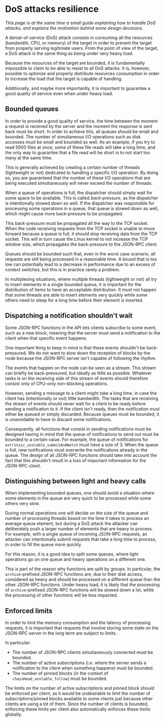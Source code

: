 # DoS attacks resilience

_This page is at the same time a small guide explaining how to handle DoS attacks, and explains the motivation behind some design decisions._

A denial-of-service (DoS) attack consists in consuming all the resources (bandwidth, CPU, or memory) of the target in order to prevent the target from properly serving legitimate users. From the point of view of the target, a DoS attack is the same thing as being under very heavy load.

Because the resources of the target are bounded, it is fundamentally impossible to claim to be able to resist to all DoS attacks. It is, however, possible to optimize and properly distribute resources consumption in order to increase the load that the target is capable of handling.

Additionally, and maybe more importantly, it is important to guarantee a good quality of service even when under heavy load.

## Bounded queues

In order to provide a good quality of service, the time between the moment a request is received by the server and the moment the response is sent back must be short. In order to achieve this, all queues should be small and bounded. The number of simultaneous I/O operations such as disk accesses must be small and bounded as well. As an example, if you try to read 5000 files at once, some of these file reads will take a long time, and the only way to guarantee that a file read will be short is to not start too many at the same time.

This is generally achieved by creating a certain number of threads (lightweight or not) dedicated to handling a specific I/O operation. By doing so, you are guaranteed that the number of these I/O operations that are being executed simultaneously will never exceed the number of threads.

When a queue of operations is full, the dispatcher should simply wait for some space to be available. This is called _back-pressure_, as the dispatcher is intentionally slowed down as well. If the dispatcher was responsible for processing some operations in a queue, that queue is slowed down as well, which might cause more back-pressure to be propagated.

This back-pressure must be propagated all the way to the TCP socket. When the code receiving requests from the TCP socket is unable to move forward because a queue is full, it should stop receiving data from the TCP socket. This will in turn cause the Linux kernel to not increase the TCP window size, which propagates the back-pressure to the JSON-RPC client.

Queues should be bounded such that, even in the worst case scenario, all requests are still being processed in a reasonable time. A bound that is too low can potentially lead to a decrease in performance due to an excess of context switches, but this is in practice rarely a problem.

In multiplexing situations, where multiple threads (lightweight or not) all try to insert elements in a single bounded queue, it is important for the distribution of items to have an acceptable distribution. It must not happen that some threads are able to insert elements very quickly while some others need to sleep for a long time before their element is inserted.

## Dispatching a notification shouldn't wait

Some JSON-RPC functions in the API lets clients subscribe to some event, such as a new block, meaning that the server must send a notification to the client when that specific event happens.

One important thing to keep in mind is that these events shouldn't be back-pressured. We do not want to slow down the reception of blocks by the node because the JSON-RPC server isn't capable of following the rhythm.

The events that happen on the node can be seen as a stream. This stream can briefly be back-pressured, but ideally as little as possible. Whatever tasks is on the receiving side of this stream of events should therefore consist only of CPU-only non-blocking operations.

However, sending a message to a client might take a long time, in case the client has (intentionally or not) little bandwidth. The tasks that are receiving the stream of events should never wait for a client to be ready before sending a notification to it. If the client isn't ready, then the notification must either be queued or simply discarded. Because queues must be bounded, it is unavoidable to have to discard some notifications.

Consequently, all functions that consist in sending notifications must be designed having in mind that the queue of notifications to send out must be bounded to a certain value. For example, the queue of notifications for `extrinsic_unstable_submitAndWatch` must have a size of 3. When the queue is full, new notifications must overwrite the notifications already in the queue. The design of all JSON-RPC functions should take into account the fact that this shouldn't result in a loss of important information for the JSON-RPC client.

## Distinguishing between light and heavy calls

When implementing bounded queues, one should avoid a situation where some elements in the queue are very quick to be processed while some others very slow.

During normal operations one will decide on the size of the queue and number of processing threads based on the time it takes to process an average queue element, but during a DoS attack the attacker can deliberately push a larger number of elements that are heavy to process. For example, with a single queue of incoming JSON-RPC requests, an attacker can intentionally submit requests that take a long time to process, in order to fill the queue more quickly.

For this reason, it is a good idea to split some queues, where light operations go on one queue and heavy operations on a different one.

This is part of the reason why functions are split by groups. In particular, the `archive`-prefixed JSON-RPC functions are, due to their disk access, considered as heavy and should be processed on a different queue than the other JSON-RPC functions. Under heavy load, it is likely that the processing of `archive`-prefixed JSON-RPC functions will be slowed down a lot, while the processing of other functions will be less impacted.

## Enforced limits

In order to limit the memory consumption and the latency of processing requests, it is important that requests that involve storing some state on the JSON-RPC server in the long term are subject to limits.

In particular:

- The number of JSON-RPC clients simultaneously connected must be bounded.
- The number of active subscriptions (i.e. where the server sends a notification to the client when something happens) must be bounded.
- The number of pinned blocks (in the context of `chainHead_unstable_follow`) must be bounded.

The limits on the number of active subscriptions and pinned block should be enforced per client, as it would be undesirable to limit the number of subscriptions/pinned blocks available to some clients just because other clients are using a lot of them. Since the number of clients is bounded, enforcing these limits per client also automatically enforces these limits globally.

